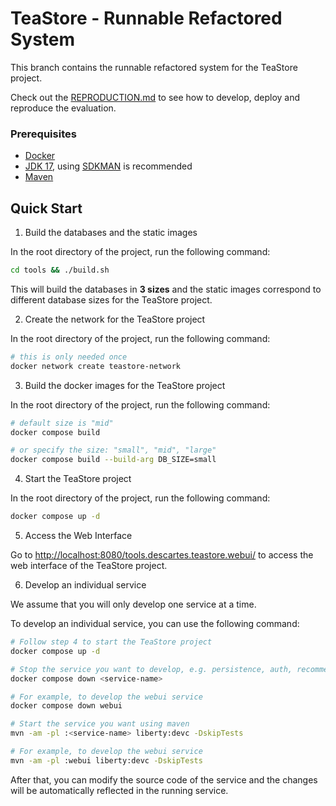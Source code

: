# TeaStore - Runnable Refactored System

This branch contains the runnable refactored system for the TeaStore project.

Check out the [REPRODUCTION.md](/REPRODUCTION.md) to see how to develop, deploy and reproduce the evaluation.

### Prerequisites

- [Docker](https://docs.docker.com/get-docker/)
- [JDK 17](https://openjdk.org/projects/jdk/17), using [SDKMAN](https://sdkman.io/) is recommended
- [Maven](https://maven.apache.org/download.cgi)

## Quick Start

1. Build the databases and the static images

In the root directory of the project, run the following command:

```bash
cd tools && ./build.sh
```

This will build the databases in **3 sizes** and the static images correspond to different database sizes for the TeaStore project.

2. Create the network for the TeaStore project

In the root directory of the project, run the following command:

```bash
# this is only needed once
docker network create teastore-network
```

3. Build the docker images for the TeaStore project

In the root directory of the project, run the following command:

```bash
# default size is "mid"
docker compose build

# or specify the size: "small", "mid", "large"
docker compose build --build-arg DB_SIZE=small
```

4. Start the TeaStore project

In the root directory of the project, run the following command:

```bash
docker compose up -d
```

5. Access the Web Interface

Go to [http://localhost:8080/tools.descartes.teastore.webui/](http://localhost:8080/tools.descartes.teastore.webui/) to access the web interface of the TeaStore project.

6. Develop an individual service

We assume that you will only develop one service at a time.

To develop an individual service, you can use the following command:

```bash
# Follow step 4 to start the TeaStore project
docker compose up -d

# Stop the service you want to develop, e.g. persistence, auth, recommender, webui, image etc.
docker compose down <service-name>

# For example, to develop the webui service
docker compose down webui

# Start the service you want using maven
mvn -am -pl :<service-name> liberty:devc -DskipTests

# For example, to develop the webui service
mvn -am -pl :webui liberty:devc -DskipTests
```

After that, you can modify the source code of the service and the changes will be automatically reflected in the running service.
